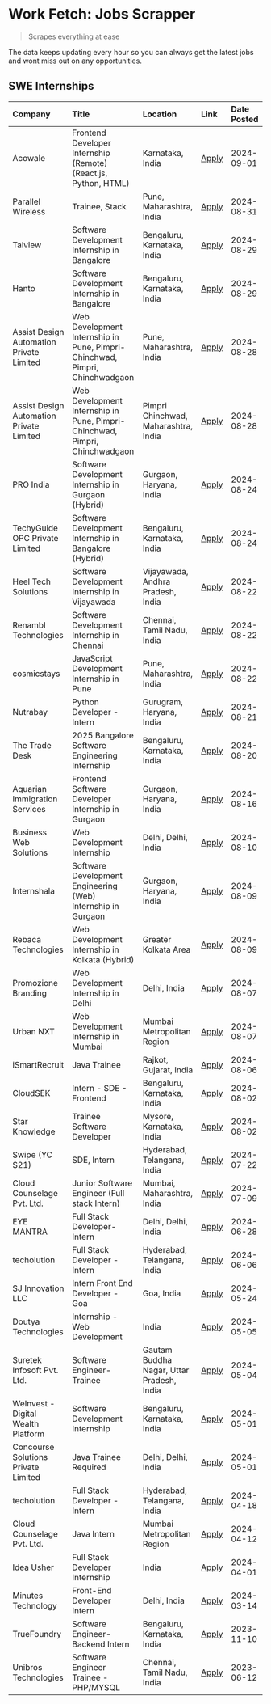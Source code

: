 # Work Fetch: Jobs Scrapper
> Scrapes everything at ease

The data keeps updating every hour so you can always get the latest jobs and wont miss out on any opportunities.

## SWE Internships
<!--START_SECTION:workfetch-->
| Company                                  | Title                                                                       | Location                                  | Link                                                                                                                                                                                                                                                                                                                   | Date Posted   |
|:-----------------------------------------|:----------------------------------------------------------------------------|:------------------------------------------|:-----------------------------------------------------------------------------------------------------------------------------------------------------------------------------------------------------------------------------------------------------------------------------------------------------------------------|:--------------|
| Acowale                                  | Frontend Developer Internship (Remote) (React.js, Python, HTML)             | Karnataka, India                          | [Apply](https://in.linkedin.com/jobs/view/frontend-developer-internship-remote-react-js-python-html-at-acowale-4014663920?position=7&pageNum=0&refId=VRxvWSpzj1FYuiXuS7QZQQ%3D%3D&trackingId=yrOlN8WnA%2BuOYqilUpdnyQ%3D%3D&trk=public_jobs_jserp-result_search-card)                                                  | 2024-09-01    |
| Parallel Wireless                        | Trainee, Stack                                                              | Pune, Maharashtra, India                  | [Apply](https://in.linkedin.com/jobs/view/trainee-stack-at-parallel-wireless-3905689841?position=57&pageNum=0&refId=VRxvWSpzj1FYuiXuS7QZQQ%3D%3D&trackingId=g%2Bk2H4la0WRa%2Bb24XsAJeg%3D%3D&trk=public_jobs_jserp-result_search-card)                                                                                 | 2024-08-31    |
| Talview                                  | Software Development Internship in Bangalore                                | Bengaluru, Karnataka, India               | [Apply](https://in.linkedin.com/jobs/view/software-development-internship-in-bangalore-at-talview-4012997749?position=5&pageNum=0&refId=VRxvWSpzj1FYuiXuS7QZQQ%3D%3D&trackingId=oMdm21MlKzDkCDjZRCCs1A%3D%3D&trk=public_jobs_jserp-result_search-card)                                                                 | 2024-08-29    |
| Hanto                                    | Software Development Internship in Bangalore                                | Bengaluru, Karnataka, India               | [Apply](https://in.linkedin.com/jobs/view/software-development-internship-in-bangalore-at-hanto-4013200427?position=13&pageNum=0&refId=VRxvWSpzj1FYuiXuS7QZQQ%3D%3D&trackingId=ndWmjpjHgKKlkYL7exaKRQ%3D%3D&trk=public_jobs_jserp-result_search-card)                                                                  | 2024-08-29    |
| Assist Design Automation Private Limited | Web Development Internship in Pune, Pimpri-Chinchwad, Pimpri, Chinchwadgaon | Pune, Maharashtra, India                  | [Apply](https://in.linkedin.com/jobs/view/web-development-internship-in-pune-pimpri-chinchwad-pimpri-chinchwadgaon-at-assist-design-automation-private-limited-4010147193?position=28&pageNum=0&refId=VRxvWSpzj1FYuiXuS7QZQQ%3D%3D&trackingId=ee4%2FjRmzvfL2wJqyhQamjg%3D%3D&trk=public_jobs_jserp-result_search-card) | 2024-08-28    |
| Assist Design Automation Private Limited | Web Development Internship in Pune, Pimpri-Chinchwad, Pimpri, Chinchwadgaon | Pimpri Chinchwad, Maharashtra, India      | [Apply](https://in.linkedin.com/jobs/view/web-development-internship-in-pune-pimpri-chinchwad-pimpri-chinchwadgaon-at-assist-design-automation-private-limited-4010142653?position=34&pageNum=0&refId=VRxvWSpzj1FYuiXuS7QZQQ%3D%3D&trackingId=x7Fvobua7XF51DKpUuxA3A%3D%3D&trk=public_jobs_jserp-result_search-card)   | 2024-08-28    |
| PRO India                                | Software Development Internship in Gurgaon (Hybrid)                         | Gurgaon, Haryana, India                   | [Apply](https://in.linkedin.com/jobs/view/software-development-internship-in-gurgaon-hybrid-at-pro-india-4009587664?position=37&pageNum=0&refId=VRxvWSpzj1FYuiXuS7QZQQ%3D%3D&trackingId=7pkRR0x4zGug%2BF54SLTs8A%3D%3D&trk=public_jobs_jserp-result_search-card)                                                       | 2024-08-24    |
| TechyGuide OPC Private Limited           | Software Development Internship in Bangalore (Hybrid)                       | Bengaluru, Karnataka, India               | [Apply](https://in.linkedin.com/jobs/view/software-development-internship-in-bangalore-hybrid-at-techyguide-opc-private-limited-4009591646?position=44&pageNum=0&refId=VRxvWSpzj1FYuiXuS7QZQQ%3D%3D&trackingId=eqSEzsnVa%2BbzlWcZVr28ug%3D%3D&trk=public_jobs_jserp-result_search-card)                                | 2024-08-24    |
| Heel Tech Solutions                      | Software Development Internship in Vijayawada                               | Vijayawada, Andhra Pradesh, India         | [Apply](https://in.linkedin.com/jobs/view/software-development-internship-in-vijayawada-at-heel-tech-solutions-4007906692?position=29&pageNum=0&refId=VRxvWSpzj1FYuiXuS7QZQQ%3D%3D&trackingId=XKoSE%2FdEGYQYCutG3LLwLg%3D%3D&trk=public_jobs_jserp-result_search-card)                                                 | 2024-08-22    |
| Renambl Technologies                     | Software Development Internship in Chennai                                  | Chennai, Tamil Nadu, India                | [Apply](https://in.linkedin.com/jobs/view/software-development-internship-in-chennai-at-renambl-technologies-4007910299?position=40&pageNum=0&refId=VRxvWSpzj1FYuiXuS7QZQQ%3D%3D&trackingId=1U219ijRjCAAe%2BS6WRWHKA%3D%3D&trk=public_jobs_jserp-result_search-card)                                                   | 2024-08-22    |
| cosmicstays                              | JavaScript Development Internship in Pune                                   | Pune, Maharashtra, India                  | [Apply](https://in.linkedin.com/jobs/view/javascript-development-internship-in-pune-at-cosmicstays-4007904825?position=49&pageNum=0&refId=VRxvWSpzj1FYuiXuS7QZQQ%3D%3D&trackingId=kEfIikq0JoyH6QyhWfjzew%3D%3D&trk=public_jobs_jserp-result_search-card)                                                               | 2024-08-22    |
| Nutrabay                                 | Python Developer - Intern                                                   | Gurugram, Haryana, India                  | [Apply](https://in.linkedin.com/jobs/view/python-developer-intern-at-nutrabay-4003909226?position=35&pageNum=0&refId=VRxvWSpzj1FYuiXuS7QZQQ%3D%3D&trackingId=sSSIZJNeQxrBESSFIYHMgQ%3D%3D&trk=public_jobs_jserp-result_search-card)                                                                                    | 2024-08-21    |
| The Trade Desk                           | 2025 Bangalore Software Engineering Internship                              | Bengaluru, Karnataka, India               | [Apply](https://in.linkedin.com/jobs/view/2025-bangalore-software-engineering-internship-at-the-trade-desk-3987456531?position=10&pageNum=0&refId=VRxvWSpzj1FYuiXuS7QZQQ%3D%3D&trackingId=rQQ2wt0yZs831BjgECWmXA%3D%3D&trk=public_jobs_jserp-result_search-card)                                                       | 2024-08-20    |
| Aquarian Immigration Services            | Frontend Software Developer Internship in Gurgaon                           | Gurgaon, Haryana, India                   | [Apply](https://in.linkedin.com/jobs/view/frontend-software-developer-internship-in-gurgaon-at-aquarian-immigration-services-4003119832?position=59&pageNum=0&refId=VRxvWSpzj1FYuiXuS7QZQQ%3D%3D&trackingId=dNFhM%2Fcsp0RYFLFil9XDjQ%3D%3D&trk=public_jobs_jserp-result_search-card)                                   | 2024-08-16    |
| Business Web Solutions                   | Web Development Internship                                                  | Delhi, Delhi, India                       | [Apply](https://in.linkedin.com/jobs/view/web-development-internship-at-business-web-solutions-3997105289?position=53&pageNum=0&refId=VRxvWSpzj1FYuiXuS7QZQQ%3D%3D&trackingId=7%2Bcculv8hISicaifRNSmsg%3D%3D&trk=public_jobs_jserp-result_search-card)                                                                 | 2024-08-10    |
| Internshala                              | Software Development Engineering (Web) Internship in Gurgaon                | Gurgaon, Haryana, India                   | [Apply](https://in.linkedin.com/jobs/view/software-development-engineering-web-internship-in-gurgaon-at-internshala-3997620471?position=3&pageNum=0&refId=VRxvWSpzj1FYuiXuS7QZQQ%3D%3D&trackingId=Bjn6zDEitc%2BxXZQcoV4IPQ%3D%3D&trk=public_jobs_jserp-result_search-card)                                             | 2024-08-09    |
| Rebaca Technologies                      | Web Development Internship in Kolkata (Hybrid)                              | Greater Kolkata Area                      | [Apply](https://in.linkedin.com/jobs/view/web-development-internship-in-kolkata-hybrid-at-rebaca-technologies-3997621369?position=39&pageNum=0&refId=VRxvWSpzj1FYuiXuS7QZQQ%3D%3D&trackingId=10Gb84tlzDnTO%2Bgsa1D5Gw%3D%3D&trk=public_jobs_jserp-result_search-card)                                                  | 2024-08-09    |
| Promozione Branding                      | Web Development Internship in Delhi                                         | Delhi, India                              | [Apply](https://in.linkedin.com/jobs/view/web-development-internship-in-delhi-at-promozione-branding-3995559880?position=24&pageNum=0&refId=VRxvWSpzj1FYuiXuS7QZQQ%3D%3D&trackingId=iZxGoUe2sjUJwkp2cqKnWg%3D%3D&trk=public_jobs_jserp-result_search-card)                                                             | 2024-08-07    |
| Urban NXT                                | Web Development Internship in Mumbai                                        | Mumbai Metropolitan Region                | [Apply](https://in.linkedin.com/jobs/view/web-development-internship-in-mumbai-at-urban-nxt-3995561641?position=56&pageNum=0&refId=VRxvWSpzj1FYuiXuS7QZQQ%3D%3D&trackingId=uZPcyDY29gNrNNUdjBkFMA%3D%3D&trk=public_jobs_jserp-result_search-card)                                                                      | 2024-08-07    |
| iSmartRecruit                            | Java Trainee                                                                | Rajkot, Gujarat, India                    | [Apply](https://in.linkedin.com/jobs/view/java-trainee-at-ismartrecruit-3992301825?position=30&pageNum=0&refId=VRxvWSpzj1FYuiXuS7QZQQ%3D%3D&trackingId=vchTIJe%2FS3QB%2Bg0%2BI6%2BpTA%3D%3D&trk=public_jobs_jserp-result_search-card)                                                                                  | 2024-08-06    |
| CloudSEK                                 | Intern - SDE - Frontend                                                     | Bengaluru, Karnataka, India               | [Apply](https://in.linkedin.com/jobs/view/intern-sde-frontend-at-cloudsek-3991574495?position=21&pageNum=0&refId=VRxvWSpzj1FYuiXuS7QZQQ%3D%3D&trackingId=hBaC%2BtLGEHTrtlsMUwH5dQ%3D%3D&trk=public_jobs_jserp-result_search-card)                                                                                      | 2024-08-02    |
| Star Knowledge                           | Trainee Software Developer                                                  | Mysore, Karnataka, India                  | [Apply](https://in.linkedin.com/jobs/view/trainee-software-developer-at-star-knowledge-3991516161?position=50&pageNum=0&refId=VRxvWSpzj1FYuiXuS7QZQQ%3D%3D&trackingId=kgoEkkaVxJSIPYBULQp7Ng%3D%3D&trk=public_jobs_jserp-result_search-card)                                                                           | 2024-08-02    |
| Swipe (YC S21)                           | SDE, Intern                                                                 | Hyderabad, Telangana, India               | [Apply](https://in.linkedin.com/jobs/view/sde-intern-at-swipe-yc-s21-3980368092?position=54&pageNum=0&refId=VRxvWSpzj1FYuiXuS7QZQQ%3D%3D&trackingId=gAyGphIC%2BwvTO6RymHsbsw%3D%3D&trk=public_jobs_jserp-result_search-card)                                                                                           | 2024-07-22    |
| Cloud Counselage Pvt. Ltd.               | Junior Software Engineer (Full stack Intern)                                | Mumbai, Maharashtra, India                | [Apply](https://in.linkedin.com/jobs/view/junior-software-engineer-full-stack-intern-at-cloud-counselage-pvt-ltd-3967725851?position=19&pageNum=0&refId=VRxvWSpzj1FYuiXuS7QZQQ%3D%3D&trackingId=rGKpfMH%2B95qlwgsxkeD0xg%3D%3D&trk=public_jobs_jserp-result_search-card)                                               | 2024-07-09    |
| EYE MANTRA                               | Full Stack Developer- Intern                                                | Delhi, Delhi, India                       | [Apply](https://in.linkedin.com/jobs/view/full-stack-developer-intern-at-eye-mantra-3960988037?position=48&pageNum=0&refId=VRxvWSpzj1FYuiXuS7QZQQ%3D%3D&trackingId=8M%2FxfM1lTKdJtJzi9D8rKg%3D%3D&trk=public_jobs_jserp-result_search-card)                                                                            | 2024-06-28    |
| techolution                              | Full Stack Developer - Intern                                               | Hyderabad, Telangana, India               | [Apply](https://in.linkedin.com/jobs/view/full-stack-developer-intern-at-techolution-3947911862?position=51&pageNum=0&refId=VRxvWSpzj1FYuiXuS7QZQQ%3D%3D&trackingId=o265%2Bbzy9ncKASi0CXvS9g%3D%3D&trk=public_jobs_jserp-result_search-card)                                                                           | 2024-06-06    |
| SJ Innovation LLC                        | Intern Front End Developer - Goa                                            | Goa, India                                | [Apply](https://in.linkedin.com/jobs/view/intern-front-end-developer-goa-at-sj-innovation-llc-3931678611?position=16&pageNum=0&refId=VRxvWSpzj1FYuiXuS7QZQQ%3D%3D&trackingId=8LDkhuEzJb89GYLXkCe6XA%3D%3D&trk=public_jobs_jserp-result_search-card)                                                                    | 2024-05-24    |
| Doutya Technologies                      | Internship - Web Development                                                | India                                     | [Apply](https://in.linkedin.com/jobs/view/internship-web-development-at-doutya-technologies-3915234831?position=60&pageNum=0&refId=VRxvWSpzj1FYuiXuS7QZQQ%3D%3D&trackingId=%2BLnIbuVEvgnuONf1Z0tEDA%3D%3D&trk=public_jobs_jserp-result_search-card)                                                                    | 2024-05-05    |
| Suretek Infosoft Pvt. Ltd.               | Software Engineer-Trainee                                                   | Gautam Buddha Nagar, Uttar Pradesh, India | [Apply](https://in.linkedin.com/jobs/view/software-engineer-trainee-at-suretek-infosoft-pvt-ltd-3916999948?position=41&pageNum=0&refId=VRxvWSpzj1FYuiXuS7QZQQ%3D%3D&trackingId=Abn9CNzQQ7dvVUqD%2F4VRXw%3D%3D&trk=public_jobs_jserp-result_search-card)                                                                | 2024-05-04    |
| WeInvest - Digital Wealth Platform       | Software Development Internship                                             | Bengaluru, Karnataka, India               | [Apply](https://in.linkedin.com/jobs/view/software-development-internship-at-weinvest-digital-wealth-platform-3912867225?position=2&pageNum=0&refId=VRxvWSpzj1FYuiXuS7QZQQ%3D%3D&trackingId=TQXO3jC%2FZq%2FXLKodQ7TMmg%3D%3D&trk=public_jobs_jserp-result_search-card)                                                 | 2024-05-01    |
| Concourse Solutions Private Limited      | Java Trainee Required                                                       | Delhi, Delhi, India                       | [Apply](https://in.linkedin.com/jobs/view/java-trainee-required-at-concourse-solutions-private-limited-3912869388?position=15&pageNum=0&refId=VRxvWSpzj1FYuiXuS7QZQQ%3D%3D&trackingId=ifJUrErxG1L6dJbp1vZl3g%3D%3D&trk=public_jobs_jserp-result_search-card)                                                           | 2024-05-01    |
| techolution                              | Full Stack Developer - Intern                                               | Hyderabad, Telangana, India               | [Apply](https://in.linkedin.com/jobs/view/full-stack-developer-intern-at-techolution-3904814977?position=58&pageNum=0&refId=VRxvWSpzj1FYuiXuS7QZQQ%3D%3D&trackingId=yAIzrlNYs24EbTATynf2%2Fg%3D%3D&trk=public_jobs_jserp-result_search-card)                                                                           | 2024-04-18    |
| Cloud Counselage Pvt. Ltd.               | Java Intern                                                                 | Mumbai Metropolitan Region                | [Apply](https://in.linkedin.com/jobs/view/java-intern-at-cloud-counselage-pvt-ltd-3896025667?position=43&pageNum=0&refId=VRxvWSpzj1FYuiXuS7QZQQ%3D%3D&trackingId=%2FR9hcpjCEPT4yKGkjy0JYw%3D%3D&trk=public_jobs_jserp-result_search-card)                                                                              | 2024-04-12    |
| Idea Usher                               | Full Stack Developer Internship                                             | India                                     | [Apply](https://in.linkedin.com/jobs/view/full-stack-developer-internship-at-idea-usher-3879565540?position=26&pageNum=0&refId=VRxvWSpzj1FYuiXuS7QZQQ%3D%3D&trackingId=dZJ%2FO2vaOm%2BGHI6YAUo7ww%3D%3D&trk=public_jobs_jserp-result_search-card)                                                                      | 2024-04-01    |
| Minutes Technology                       | Front-End Developer Intern                                                  | Delhi, India                              | [Apply](https://in.linkedin.com/jobs/view/front-end-developer-intern-at-minutes-technology-3853712549?position=23&pageNum=0&refId=VRxvWSpzj1FYuiXuS7QZQQ%3D%3D&trackingId=JE63Pip5WT%2Ffymy%2BcE5Cwg%3D%3D&trk=public_jobs_jserp-result_search-card)                                                                   | 2024-03-14    |
| TrueFoundry                              | Software Engineer-Backend Intern                                            | Bengaluru, Karnataka, India               | [Apply](https://in.linkedin.com/jobs/view/software-engineer-backend-intern-at-truefoundry-3779508170?position=45&pageNum=0&refId=VRxvWSpzj1FYuiXuS7QZQQ%3D%3D&trackingId=ynCLT9BbkNRGpKs0fS4viQ%3D%3D&trk=public_jobs_jserp-result_search-card)                                                                        | 2023-11-10    |
| Unibros Technologies                     | Software Engineer Trainee - PHP/MYSQL                                       | Chennai, Tamil Nadu, India                | [Apply](https://in.linkedin.com/jobs/view/software-engineer-trainee-php-mysql-at-unibros-technologies-3656599241?position=46&pageNum=0&refId=VRxvWSpzj1FYuiXuS7QZQQ%3D%3D&trackingId=ps7oTTaLs5ZcacVIkG6rzg%3D%3D&trk=public_jobs_jserp-result_search-card)                                                            | 2023-06-12    |
<!--END_SECTION:workfetch-->
